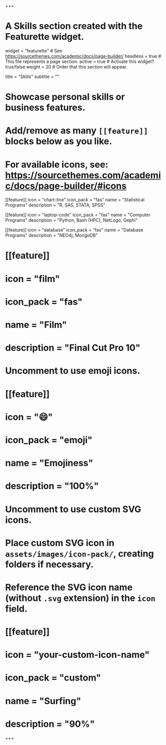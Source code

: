 +++
# A Skills section created with the Featurette widget.
widget = "featurette"  # See https://sourcethemes.com/academic/docs/page-builder/
headless = true  # This file represents a page section.
active = true  # Activate this widget? true/false
weight = 20  # Order that this section will appear.

title = "Skills"
subtitle = ""

# Showcase personal skills or business features.
# 
# Add/remove as many `[[feature]]` blocks below as you like.
# 
# For available icons, see: https://sourcethemes.com/academic/docs/page-builder/#icons

[[feature]]
  icon = "chart-line"
  icon_pack = "fas"
  name = "Statistical Programs"
  description = "R, SAS, STATA, SPSS"
  
[[feature]]
  icon = "laptop-code"
  icon_pack = "fas"
  name = "Computer Programs"
  description = "Python, Bash (HPC), NetLogo, Gephi"  
  
[[feature]]
  icon = "database"
  icon_pack = "fas"
  name = "Database Programs"
  description = "NEO4j, MongoDB"
  
# [[feature]]
#   icon = "film"
#   icon_pack = "fas"
#   name = "Film"
#   description = "Final Cut Pro 10"
  
  

# Uncomment to use emoji icons.
# [[feature]]
#  icon = ":smile:"
#  icon_pack = "emoji"
#  name = "Emojiness"
#  description = "100%"  

# Uncomment to use custom SVG icons.
# Place custom SVG icon in `assets/images/icon-pack/`, creating folders if necessary.
# Reference the SVG icon name (without `.svg` extension) in the `icon` field.
# [[feature]]
#  icon = "your-custom-icon-name"
#  icon_pack = "custom"
#  name = "Surfing"
#  description = "90%"

+++
